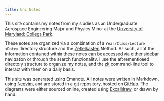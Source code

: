 ```yaml
---
title: Uni Notes
---
```


This site contains my notes from my studies as an Undergraduate Aerospace Engineering Major and Physics Minor at the [University of Maryland: College Park](https://umd.edu/).

These notes are organized via a combination of a `Year/Class/Lecture <Date>` directory structure and the [Zettelkasten](https://zettelkasten.de/) Method. As such, all of the information contained within these notes can be accessed via either sidebar navigation or through the search functionality. I use the aforementioned directory structure to organize my notes, and the [zk](https://zk-org.github.io/zk/) command-line tool to interact with them on a daily basis.

This site was generated using [Emanote](https://emanote.srid.ca/). All notes were written in [Markdown](https://en.wikipedia.org/wiki/Markdown), using [Neovim](https://neovim.io/), and are stored in a [git](https://git-scm.com/) repository, hosted on [GitHub](https://github.com/vaisriv/uni-notes). The diagrams were either sourced online, created using [Excalidraw](https://example.com), or drawn by hand.
